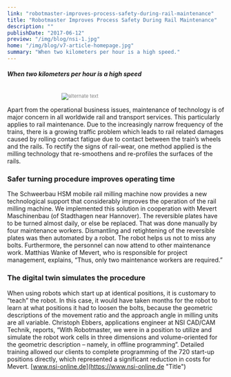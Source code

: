 ```yaml
---
link: "robotmaster-improves-process-safety-during-rail-maintenance"
title: "Robotmaster Improves Process Safety During Rail Maintenance"
description: ""
publishDate: "2017-06-12"
preview: "/img/blog/nsi-1.jpg"
home: "/img/blog/v7-article-homepage.jpg"
summary: "When two kilometers per hour is a high speed."
---
```

#### *When two kilometers per hour is a high speed*
<br>

<div style="font-size:80%; text-align: left; float:center;margin-bottom: 1em;color:grey;"><img src="/img/blog/nsi-1.jpg" alt="alternate text" style="max-width:50%; display: block;margin-bottom: 0.2em; margin-left: auto; margin-right: auto;"></div>

Apart from the operational business issues, maintenance of technology is of major concern in all worldwide rail and transport services. This particularly applies to rail maintenance. Due to the increasingly narrow frequency of the trains, there is a growing traffic problem which leads to rail related damages caused by rolling contact fatigue due to contact between the train’s wheels and the rails. To rectify the signs of rail-wear, one method applied is the milling technology that re-smoothens and re-profiles the surfaces of the rails. 

### Safer turning procedure improves operating time
The Schweerbau HSM mobile rail milling machine now provides a new technological support that considerably improves the operation of the rail milling machine. We implemented this solution in cooperation with Mevert Maschinenbau (of Stadthagen near Hannover). The reversible plates have to be turned almost daily, or else be replaced. That was done manually by four maintenance workers. Dismantling and retightening of the reversible plates was then automated by a robot.  The robot helps us not to miss any bolts. Furthermore, the personnel can now attend to other maintenance work. Matthias Wanke of Mevert, who is responsible for project management, explains, “Thus, only two maintenance workers are required.”

### The digital twin simulates the procedure
When using robots which start up at identical positions, it is customary to “teach” the robot. In this case, it would have taken months for the robot to learn at what positions it had to loosen the bolts, because the geometric descriptions of the movement ratio and the approach angle in milling units are all variable. Christoph Ebbers, applications engineer at NSI CAD/CAM Technik, reports, “With Robotmaster, we were in a position to utilize and simulate the robot work cells in three dimensions and volume-oriented for the geometric description – namely, in offline programming”. 
Detailed training allowed our clients to complete programming of the 720 start-up positions directly, which represented a significant reduction in costs for Mevert. [www.nsi-online.de](https://www.nsi-online.de "Title")
